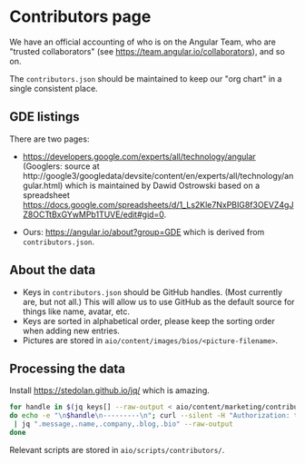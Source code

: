 # Contributors page

We have an official accounting of who is on the Angular Team, who are "trusted collaborators" (see https://team.angular.io/collaborators), and so on.

The `contributors.json` should be maintained to keep our "org chart" in a single consistent place.

## GDE listings

There are two pages:

- https://developers.google.com/experts/all/technology/angular
(Googlers: source at http://google3/googledata/devsite/content/en/experts/all/technology/angular.html)
which is maintained by Dawid Ostrowski based on a spreadsheet
https://docs.google.com/spreadsheets/d/1_Ls2Kle7NxPBIG8f3OEVZ4gJZ8OCTtBxGYwMPb1TUVE/edit#gid=0.
  <!-- gkalpak: That URL doesn't seem to work any more. New URL: https://developers.google.com/programs/experts/directory/ (?) -->

- Ours: https://angular.io/about?group=GDE which is derived from `contributors.json`.

## About the data

- Keys in `contributors.json` should be GitHub handles. (Most currently are, but not all.)
  This will allow us to use GitHub as the default source for things like name, avatar, etc.
- Keys are sorted in alphabetical order, please keep the sorting order when adding new entries.
- Pictures are stored in `aio/content/images/bios/<picture-filename>`.

## Processing the data

Install https://stedolan.github.io/jq/ which is amazing.

```sh
for handle in $(jq keys[] --raw-output < aio/content/marketing/contributors.json)
do echo -e "\n$handle\n---------\n"; curl --silent -H "Authorization: token ${TOKEN}" https://api.github.com/users/$handle \
 | jq ".message,.name,.company,.blog,.bio" --raw-output
done
```

Relevant scripts are stored in `aio/scripts/contributors/`.
